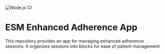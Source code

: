 ![Node.js CI](https://github.com/palladiumkenya/kenyaemr-esm-3.x/workflows/Node.js%20CI/badge.svg)

# ESM Enhanced Adherence App

This repository provides an app for managing enhanced adherence sessions. It organizes sessions into blocks for ease of patient management
